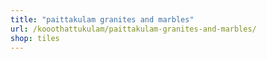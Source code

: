 ```yaml
---
title: "paittakulam granites and marbles"
url: /kooothattukulam/paittakulam-granites-and-marbles/
shop: tiles
---
```

